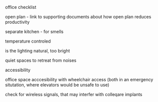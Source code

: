 office checklist

open plan - link to supporting documents about
how open plan reduces productivity

separate kitchen - for smells

temperature controled

is the lighting natural, too bright

quiet spaces to retreat from noises

accessibility

office space acccesibility with wheelchair access (both 
in an emergency situtation, where elevators would be unsafe to use)

check for wireless signals, that may interfer with
colleqare implants


